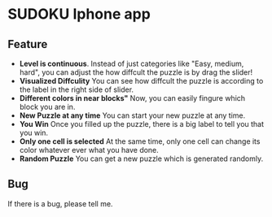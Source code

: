 # SUDOKU Iphone app

## Feature
- **Level is continuous**. Instead of just categories like "Easy, medium, hard", you can adjust the how diffcult the puzzle is by drag the slider!
- **Visualized Diffculity** You can see how diffcult the puzzle is according to the label in the right side of slider.
- **Different colors in near blocks"** Now, you can easily fingure which block you are in.
- **New Puzzle at any time** You can start your new puzzle at any time.
- **You Win** Once you filled up the puzzle, there is a big label to tell you that you win.
- **Only one cell is selected** At the same time, only one cell can change its color whatever ever what you have done.
- **Random Puzzle** You can get a new puzzle which is generated randomly.

## Bug

If there is a bug, please tell me.
